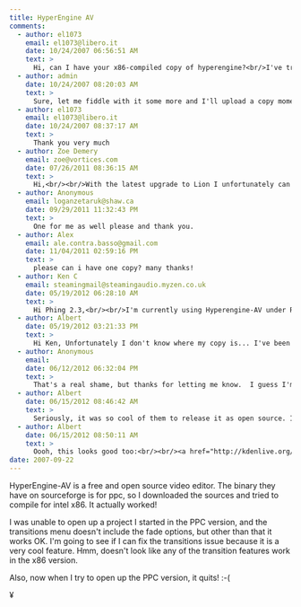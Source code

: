 ```yaml
---
title: HyperEngine AV
comments:
  - author: el1073
    email: el1073@libero.it
    date: 10/24/2007 06:56:51 AM
    text: >
      Hi, can I have your x86-compiled copy of hyperengine?<br/>I've tryed to do it myself, but xcode shows me an error about an undeclared gettimeofday function :(
  - author: admin
    date: 10/24/2007 08:20:03 AM
    text: >
      Sure, let me fiddle with it some more and I'll upload a copy momentarily.
  - author: el1073
    email: el1073@libero.it
    date: 10/24/2007 08:37:17 AM
    text: >
      Thank you very much
  - author: Zoe Demery
    email: zoe@vortices.com
    date: 07/26/2011 08:36:15 AM
    text: >
      Hi,<br/><br/>With the latest upgrade to Lion I unfortunately can't run HyperEngine-AV any more.  I came across your post here - could you please send me an Intel copy somehow?<br/><br/>Many thanks,<br/>Zoe
  - author: Anonymous
    email: loganzetaruk@shaw.ca
    date: 09/29/2011 11:32:43 PM
    text: >
      One for me as well please and thank you.
  - author: Alex
    email: ale.contra.basso@gmail.com
    date: 11/04/2011 02:59:16 PM
    text: >
      please can i have one copy? many thanks!
  - author: Ken C
    email: steamingmail@steamingaudio.myzen.co.uk
    date: 05/19/2012 06:28:10 AM
    text: >
      Hi Phing 2.3,<br/><br/>I'm currently using Hyperengine-AV under Rosetta on Snow Leopard.  It's pretty much the only PPC app I have left now, but it's so good, it's the one major reason I'm very reluctant to move on to Lion anytime soon.  One day, though, I suppose I'll have to. ;-(<br/><br/>Well done to you for grasping the nettle and re-compiling it for Intel machines - I think you're the only person out there who's tried this!  How's it going - any progress? Have you managed to get the fade functions to work yet?<br/><br/>If you could send me a copy of your latest Intel version, I'd be very grateful.<br/><br/>All the best,<br/>Ken<br/><br/>
  - author: Albert
    date: 05/19/2012 03:21:33 PM
    text: >
      Hi Ken, Unfortunately I don't know where my copy is... I've been running debian and ubuntu only these days.
  - author: Anonymous
    email:
    date: 06/12/2012 06:32:04 PM
    text: >
      That's a real shame, but thanks for letting me know.  I guess I'm just going to have to sit on my hands and wait for the new OSX version of Lightworks to emerge.  I just hope it's as easy to use and as intuitive as Hyperengine.<br/><br/>Cheers,<br/>Ken
  - author: Albert
    date: 06/15/2012 08:46:42 AM
    text: >
      Seriously, it was so cool of them to release it as open source. I'm surprised that so few people have picked up on it to bring it up to date. I'm even surprised no one has migrated the source code to github. Maybe I'll do that to try and stir up some interest from the open source development community. If it could go cross platform (GNU/Linux, BSD, and Mac OS X... ok Windows too), that would generate interest. I'll take another look.
  - author: Albert
    date: 06/15/2012 08:50:11 AM
    text: >
      Oooh, this looks good too:<br/><br/><a href="http://kdenlive.org/" rel="nofollow">http://kdenlive.org/</a><br/><br/>Have you tried that?
date: 2007-09-22
---
```


HyperEngine-AV is a free and open source video editor. The binary they have on sourceforge is for ppc, so I downloaded the sources and tried to compile for intel x86. It actually worked!

I was unable to open up a project I started in the PPC version, and the transitions menu doesn't include the fade options, but other than that it works OK. I'm going to see if I can fix the transitions issue because it is a very cool feature. Hmm, doesn't look like any of the transition features work in the x86 version.

Also, now when I try to open up the PPC version, it quits! :-(

¥

